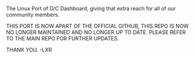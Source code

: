 The Linux Port of D/C Dashboard, giving that extra reach for all of our community members.

THIS PORT IS NOW APART OF THE OFFICIAL GITHUB, THIS REPO IS NOW NO LONGER MAINTAINED AND NO LONGER UP TO DATE.
PLEASE REFER TO THE MAIN REPO FOR FURTHER UPDATES.


THANK YOU.
-LXR
